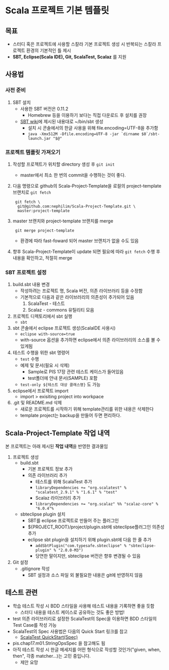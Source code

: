 Scala 프로젝트 기본 템플릿
=======================

## 목표

- 스터디 혹은 프로젝트에 사용할 스칼라 기본 프로젝트 생성 시 
  반복되는 스칼라 프로젝트 환경의 기본적인 틀 제시
- **SBT, Eclipse(Scala IDE), Git, ScalaTest, Scalaz** 를 지원

## 사용법 

### 사전 준비

1. SBT 설치 
	- 사용한 SBT 버전은 0.11.2
		- Homebrew 등을 이용하기 보다는 직접 다운로드 후 설치를 권장
	- [SBT wiki](https://github.com/harrah/xsbt/wiki/Getting-Started-Setup)에 제시된 내용대로 ~/bin/sbt 생성
		- 설치 시 콘솔에서의 한글 사용을 위해 file.encoding=UTF-8을 추가함
		- ``java -Xmx512M -Dfile.encoding=UTF-8 -jar `dirname $0`/sbt-launch.jar "$@"``
		

### 프로젝트 템플릿 가져오기

1. 작성할 프로젝트가 위치할 directory 생성 후 `git init`
	- master에서 최소 한 번의 commit을 수행하는 것이 좋다.

2. 다음 명령으로 github의 Scala-Project-Template을 로컬의 project-template 브랜치로 `git fetch`

		git fetch \
		 git@github.com:nephilim/Scala-Project-Template.git \
		 master:project-template 

3. master 브랜치와 project-template 브랜치를 merge

		git merge project-template

	- 환경에 따라 fast-foward 되어 master 브랜치가 없을 수도 있음

4. 향후 Scala-Project-Template이 update 되면 필요에 따라 `git fetch` 수행 후 내용을 확인하고, 적절히 merge

### SBT 프로젝트 설정

1. build.sbt 내용 변경
	- 작성하려는 프로젝트 명, Scala 버전, 의존 라이브러리 등을 수정함
	- 기본적으로 다음과 같은 라이브러리의 의존성이 추가되어 있음
		1. ScalaTest - 테스트 
		2. Scalaz - commons 유틸리티 모음
2. 프로젝트 디렉토리에서 sbt 실행
	- `sbt`
3. sbt 콘솔에서 eclipse 프로젝트 생성(ScalaIDE 사용시)
	- `eclipse with-source=true`
	- with-source 옵션을 추가하면 eclipse에서 의존 라이브러리의 소스를 볼 수 있게됨
4. 테스트 수행을 위한 sbt 명령어 
	- `test` 수행
	- 예제 및 문서(필요 시 삭제)
		- Sample로 PIS 17장 관련 테스트 케이스가 들어있음 
		- test폴더에 안내 문서(SAMPLE) 포함
	- `test-only ${테스트 대상 클래스명}` 도 가능
5. eclipse에서 프로젝트 import
	- import > exisiting project into workpace
6. .git 및 README.md 삭제
	- 새로운 프로젝트를 시작하기 위해 template관리를 위한 내용은 삭제한다
	- template project는 backup을 만들어 두면 편리하다.

## Scala-Project-Template 작업 내역 

본 프로젝트는 아래 제시된 **작업 내역**을 반영한 결과물임 

1. 프로젝트 생성 
	- build.sbt
		- 기본 프로젝트 정보 추가
		- 의존 라이브러리 추가
			- 테스트를 위해 ScalaTest 추가
			- `libraryDependencies += "org.scalatest" % "scalatest_2.9.1" % "1.6.1" % "test"`
			- Scalaz 라이브러리 추가
			- `libraryDependencies += "org.scalaz" %% "scalaz-core" % "6.0.4"%` 
	- sbteclipse plugin 설치
	    - SBT를 eclipse 프로젝트로 만들어 주는 플러그인
		- ${PROJECT_ROOT}/project/plugin.sbt에 sbteclipse플러그인 의존성 추가
		- eclipse sbt plugin을 설치하기 위해 plugin.sbt에 다음 한 줄 추가
			- `addSbtPlugin("com.typesafe.sbteclipse" % "sbteclipse-plugin" % "2.0.0-M3")`
			- 당연한 말이지만, sbteclipse 버전은 향후 변경될 수 있음
2. Git 설정 
	- .gitignore 작성
		- SBT 설정과 소스 파일 외 불필요한 내용은 git에 반영하지 않음

## 테스트 관련

- 학습 테스트 작성 시 BDD 스타일을 사용해 테스트 내용을 기록하면 좋을 듯함
	- 스터디 내용을 테스트 케이스로 공유하는 것도 좋은 방법!
- test 의존 라이브러리로 설정한 ScalaTest의 Spec을 이용하면 BDD 스타일의 Test Case를 작성 가능
- ScalaTest의 Spec 사용법은 다음의 Quick Start 링크를 참고
	- [ScalaTest QuickStart(Spec)](http://www.scalatest.org/getting_started_with_spec)
- pis.chap17.m01.StringOpsSpec 을 참고해도 됨
- 아직 테스트 작성 시 한글 메세지를 어떤 형식으로 작성할 것인가("given, when, then", 각종 matcher...)는 고민 중입니다.
 	- 제안 요망